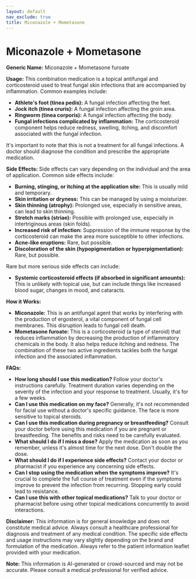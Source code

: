 ```yaml
---
layout: default
nav_exclude: true
title: Miconazole + Mometasone
---
```


# Miconazole + Mometasone

**Generic Name:** Miconazole + Mometasone furoate

**Usage:**  This combination medication is a topical antifungal and corticosteroid used to treat fungal skin infections that are accompanied by inflammation.  Common examples include:

* **Athlete's foot (tinea pedis):**  A fungal infection affecting the feet.
* **Jock itch (tinea cruris):** A fungal infection affecting the groin area.
* **Ringworm (tinea corporis):** A fungal infection affecting the body.
* **Fungal infections complicated by inflammation:**  The corticosteroid component helps reduce redness, swelling, itching, and discomfort associated with the fungal infection.

It's important to note that this is not a treatment for all fungal infections.  A doctor should diagnose the condition and prescribe the appropriate medication.


**Side Effects:**  Side effects can vary depending on the individual and the area of application. Common side effects include:

* **Burning, stinging, or itching at the application site:** This is usually mild and temporary.
* **Skin irritation or dryness:**  This can be managed by using a moisturizer.
* **Skin thinning (atrophy):**  Prolonged use, especially in sensitive areas, can lead to skin thinning.
* **Stretch marks (striae):**  Possible with prolonged use, especially in intertriginous areas (skin folds).
* **Increased risk of infection:** Suppression of the immune response by the corticosteroid can make the area more susceptible to other infections.
* **Acne-like eruptions:**  Rare, but possible.
* **Discoloration of the skin (hypopigmentation or hyperpigmentation):**  Rare, but possible.

Rare but more serious side effects can include:

* **Systemic corticosteroid effects (if absorbed in significant amounts):**  This is unlikely with topical use, but can include things like increased blood sugar, changes in mood, and cataracts.


**How it Works:**

* **Miconazole:** This is an antifungal agent that works by interfering with the production of ergosterol, a vital component of fungal cell membranes. This disruption leads to fungal cell death.
* **Mometasone furoate:** This is a corticosteroid (a type of steroid) that reduces inflammation by decreasing the production of inflammatory chemicals in the body. It also helps reduce itching and redness.  The combination of these two active ingredients tackles both the fungal infection and the associated inflammation.


**FAQs:**

* **How long should I use this medication?**  Follow your doctor's instructions carefully.  Treatment duration varies depending on the severity of the infection and your response to treatment. Usually, it's for a few weeks.
* **Can I use this medication on my face?**  Generally, it's not recommended for facial use without a doctor's specific guidance.  The face is more sensitive to topical steroids.
* **Can I use this medication during pregnancy or breastfeeding?**  Consult your doctor before using this medication if you are pregnant or breastfeeding. The benefits and risks need to be carefully evaluated.
* **What should I do if I miss a dose?**  Apply the medication as soon as you remember, unless it's almost time for the next dose. Don't double the dose.
* **What should I do if I experience side effects?**  Contact your doctor or pharmacist if you experience any concerning side effects.
* **Can I stop using the medication when the symptoms improve?**  It's crucial to complete the full course of treatment even if the symptoms improve to prevent the infection from recurring.  Stopping early could lead to resistance.
* **Can I use this with other topical medications?**  Talk to your doctor or pharmacist before using other topical medications concurrently to avoid interactions.


**Disclaimer:** This information is for general knowledge and does not constitute medical advice. Always consult a healthcare professional for diagnosis and treatment of any medical condition.  The specific side effects and usage instructions may vary slightly depending on the brand and formulation of the medication.  Always refer to the patient information leaflet provided with your medication.


**Note:** This information is AI-generated or crowd-sourced and may not be accurate. Please consult a medical professional for verified advice.